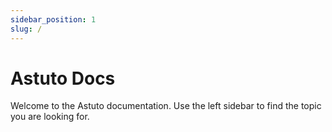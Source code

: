 ```yaml
---
sidebar_position: 1
slug: /
---
```


# Astuto Docs

Welcome to the Astuto documentation. Use the left sidebar to find the topic you are looking for.